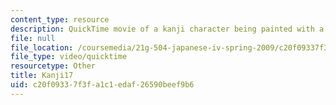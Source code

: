 ```yaml
---
content_type: resource
description: QuickTime movie of a kanji character being painted with a brush.
file: null
file_location: /coursemedia/21g-504-japanese-iv-spring-2009/c20f09337f3fa1c1edaf26590beef9b6_Kanji17.mov
file_type: video/quicktime
resourcetype: Other
title: Kanji17
uid: c20f0933-7f3f-a1c1-edaf-26590beef9b6
---
```

